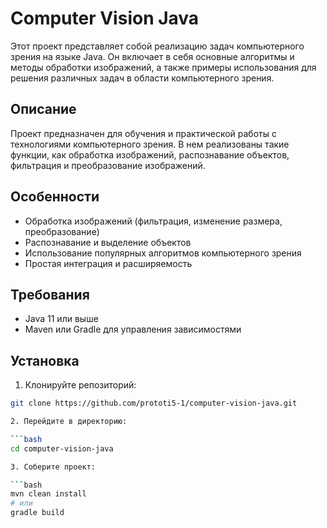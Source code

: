 # Computer Vision Java

Этот проект представляет собой реализацию задач компьютерного зрения на языке Java. Он включает в себя основные алгоритмы и методы обработки изображений, а также примеры использования для решения различных задач в области компьютерного зрения.

## Описание

Проект предназначен для обучения и практической работы с технологиями компьютерного зрения. В нем реализованы такие функции, как обработка изображений, распознавание объектов, фильтрация и преобразование изображений.

## Особенности

- Обработка изображений (фильтрация, изменение размера, преобразование)
- Распознавание и выделение объектов
- Использование популярных алгоритмов компьютерного зрения
- Простая интеграция и расширяемость

## Требования

- Java 11 или выше
- Maven или Gradle для управления зависимостями

## Установка

1. Клонируйте репозиторий:

```bash
git clone https://github.com/prototi5-1/computer-vision-java.git

2. Перейдите в директорию:

```bash
cd computer-vision-java

3. Соберите проект:

```bash
mvn clean install
# или
gradle build
